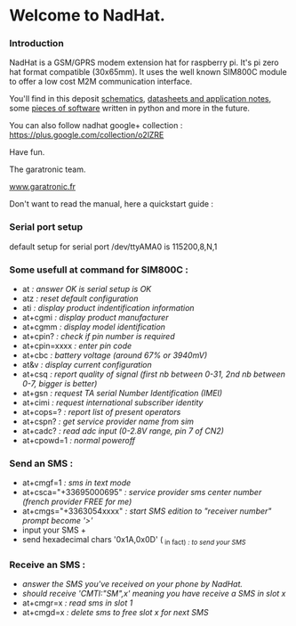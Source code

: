 Welcome to NadHat.
==================

### Introduction

NadHat is a GSM/GPRS modem extension hat for raspberry pi. It's pi zero hat format compatible (30x65mm). It uses the well known SIM800C module to offer a low cost M2M communication interface.

You'll find in this deposit [schematics], [datasheets and application notes], some [pieces of software] written in python and more in the future.

You can also follow nadhat google+ collection : https://plus.google.com/collection/o2lZRE

Have fun.

The garatronic team.

www.garatronic.fr


Don't want to read the manual, here a quickstart guide :

### Serial port setup

default setup for serial port /dev/ttyAMA0 is 115200,8,N,1


### Some usefull at command for SIM800C :
 - at _: answer OK is serial setup is OK_
 - atz _: reset default configuration_
 - ati _: display product indentification information_
 - at+cgmi _: display product manufacturer_
 - at+cgmm _: display model identification_
 - at+cpin? _: check if pin number is required_
 - at+cpin=xxxx _: enter pin code_
 - at+cbc _: battery voltage (around 67% or 3940mV)_
 - at&v _: display current configuration_
 - at+csq _: report quality of signal (first nb between 0-31, 2nd nb between 0-7, bigger is better)_
 - at+gsn _: request TA serial Number Identification (IMEI)_
 - at+cimi _: request international subscriber identity_
 - at+cops=? _: report list of present operators_
 - at+cspn? _: get service provider name from sim_
 - at+cadc? _: read adc input (0-2.8V range, pin 7 of CN2)_
 - at+cpowd=1 _: normal poweroff_

### Send an SMS :
 - at+cmgf=1 _: sms in text mode_
 - at+csca="+33695000695" _: service provider sms center number (french provider FREE for me)_
 - at+cmgs="+3363054xxxx" _: start SMS edition to "receiver number"_
   _prompt become '>'_
 - input your SMS + <CR>
 - send hexadecimal chars '0x1A,0x0D' (<SUB><CR> in fact) _: to send your SMS_

### Receive an SMS :
 - _answer the SMS you've received on your phone by NadHat._
 - _should receive 'CMTI:"SM",x' meaning you have receive a SMS in slot x_
 - at+cmgr=x _: read sms in slot 1_
 - at+cmgd=x _: delete sms to free slot x for next SMS_

[schematics]: https://github.com/garatronic/nadhat/tree/master/hardware
[datasheets and application notes]: https://github.com/garatronic/nadhat/tree/master/datasheet
[pieces of software]: https://github.com/garatronic/nadhat/tree/master/datasheet
